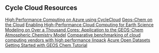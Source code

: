 ## Cycle Cloud Resources

<a href="https://docs.microsoft.com/en-us/azure/architecture/topics/high-performance-computing#azure-cyclecloud">High Performance Computing on Azure using CycleCloud</a>
<a href="https://www.acom.ucar.edu/webt/geos-chem/2018/JiaweiZhuang_cloudGC_v5.pdf">Geos-Chem on the Cloud</a>
<a href="https://agupubs.onlinelibrary.wiley.com/doi/full/10.1029/2020MS002064">Enabling High-Performance Cloud Computing for Earth Science Modeling on Over a Thousand Cores: Application to the GEOS-Chem Atmospheric Chemistry Model</a>
<a href="https://dl.acm.org/doi/10.1145/3195612.3195613">Comparative benchmarking of cloud computing vendors with high performance linpack</a>
<a href="https://azure.microsoft.com/en-us/services/open-datasets/#overview">Acure Open Datasets</a>
<a href="https://www.youtube.com/watch?v=BV4BIj8WAxE">Getting Started with GEOS Chem Tutorial</a>

